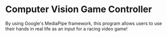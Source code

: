 # Computer Vision Game Controller

By using Google's MediaPipe framework, this program allows users to use their hands in real life as an input for a racing video game!
